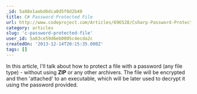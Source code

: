 ```yaml
---
_id: 5a88e1aebd6dca0d5f0d2b48
title: C# Password Protected File
url: http://www.codeproject.com/Articles/696528/Csharp-Password-Protected-File
category: articles
slug: 'c-password-protected-file'
user_id: 5a83ce59d6eb0005c4ecda2c
createdOn: '2013-12-14T20:15:35.000Z'
tags: []
---
```


In this article, I'll talk about how to protect a file with a password (any file type) - without using <strong>ZIP</strong> or any other archivers. The file will be encrypted and then 'attached' to an executable, which will be later used to decrypt it using the password provided.
